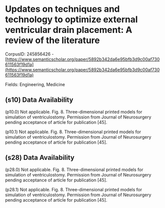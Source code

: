 # Updates on techniques and technology to optimize external ventricular drain placement: A review of the literature

CorpusID: 245856426 - [https://www.semanticscholar.org/paper/5892b342da6e95bfb3d9c00af730611563f19d1a](https://www.semanticscholar.org/paper/5892b342da6e95bfb3d9c00af730611563f19d1a)

Fields: Engineering, Medicine

## (s10) Data Availability
(p10.0) Not applicable. Fig. 8. Three-dimensional printed models for simulation of ventriculostomy. Permission from Journal of Neurosurgery pending acceptance of article for publication [45].

(p10.1) Not applicable. Fig. 8. Three-dimensional printed models for simulation of ventriculostomy. Permission from Journal of Neurosurgery pending acceptance of article for publication [45].
## (s28) Data Availability
(p28.0) Not applicable. Fig. 8. Three-dimensional printed models for simulation of ventriculostomy. Permission from Journal of Neurosurgery pending acceptance of article for publication [45].

(p28.1) Not applicable. Fig. 8. Three-dimensional printed models for simulation of ventriculostomy. Permission from Journal of Neurosurgery pending acceptance of article for publication [45].
